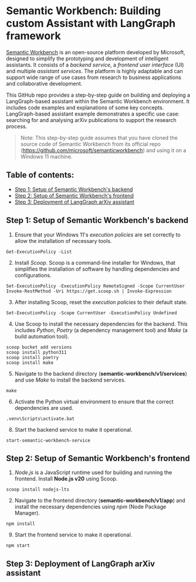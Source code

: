 # Semantic Workbench: Building custom Assistant with LangGraph framework

[Semantic Workbench](https://github.com/microsoft/semanticworkbench) is an open-source platform developed by Microsoft, designed to simplify the prototyping and development of intelligent assistants. It consists of a _backend service_, a _frontend user interface_ (UI) and multiple _assistant services_. The platform is highly adaptable and can support wide range of use cases from research to business applications and collaborative development.

This GitHub repo provides a step-by-step guide on building and deploying a LangGraph-based assistant within the Semantic Workbench environment. It includes code examples and explanations of some key concepts. LangGraph-based assistant example demonstrates a specific use case: searching for and analysing arXiv publications to support the research process.

> Note: This step-by-step guide assumes that you have cloned the source code of Semantic Workbench from its official repo (https://github.com/microsoft/semanticworkbench) and using it on a Windows 11 machine.

## Table of contents:
- [Step 1: Setup of Semantic Workbench's backend](https://github.com/LazaUK/SemanticWorkbench-Assistant-LangGraph#step-1-setup-of-semantic-workbenchs-backend)
- [Step 2: Setup of Semantic Workbench's frontend](https://github.com/LazaUK/SemanticWorkbench-Assistant-LangGraph#step-2-setup-of-semantic-workbenchs-frontend)
- [Step 3: Deployment of LangGraph arXiv assistant]()

## Step 1: Setup of Semantic Workbench's backend
1. Ensure that your Windows 11's _execution policies_ are set correctly to allow the installation of necessary tools.
``` Shell
Get-ExecutionPolicy -List
```
2. Install _Scoop_. Scoop is a command-line installer for Windows, that simplifies the installation of software by handling dependencies and configurations.
``` Shell
Set-ExecutionPolicy -ExecutionPolicy RemoteSigned -Scope CurrentUser
Invoke-RestMethod -Uri https://get.scoop.sh | Invoke-Expression
```
3. After installing Scoop, reset the _execution policies_ to their default state.
``` Shell
Set-ExecutionPolicy -Scope CurrentUser -ExecutionPolicy Undefined
```
4. Use Scoop to install the necessary dependencies for the backend. This includes _Python_, _Poetry_ (a dependency management tool) and _Make_ (a build automation tool).
``` Shell
scoop bucket add versions
scoop install python311
scoop install poetry
scoop install make
```
5. Navigate to the backend directory (**semantic-workbench/v1/services**) and use _Make_ to install the backend services.
``` Shell
make
```
6. Activate the Python virtual environment to ensure that the correct dependencies are used.
``` Shell
.venv\Scripts\activate.bat
```
8. Start the backend service to make it operational.
``` Shell
start-semantic-workbench-service
```

## Step 2: Setup of Semantic Workbench's frontend
1. _Node.js_ is a JavaScript runtime used for building and running the frontend. Install **Node.js v20** using Scoop.
``` Shell
scoop install nodejs-lts
```
2. Navigate to the frontend directory (**semantic-workbench/v1/app**) and install the necessary dependencies using _npm_ (Node Package Manager).
``` Shell
npm install
```
9.	Start the frontend service to make it operational.
``` Shell
npm start
```

## Step 3: Deployment of LangGraph arXiv assistant
